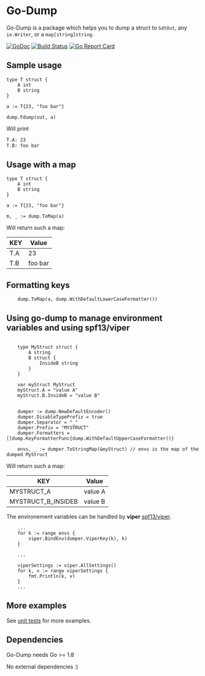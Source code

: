 # Go-Dump

Go-Dump is a package which helps you to dump a struct to `SdtOut`, any `io.Writer`, or a `map[string]string`.

[![GoDoc](https://img.shields.io/badge/godoc-reference-blue.svg)](http://godoc.org/github.com/fsamin/go-dump) [![Build Status](https://travis-ci.org/fsamin/go-dump.svg?branch=master)](https://travis-ci.org/fsamin/go-dump) [![Go Report Card](https://goreportcard.com/badge/github.com/fsamin/go-dump)](https://goreportcard.com/report/github.com/fsamin/go-dump)

## Sample usage

````golang
type T struct {
    A int
    B string
}

a := T{23, "foo bar"}

dump.Fdump(out, a)
````

Will print

````bash
T.A: 23
T.B: foo bar
````

## Usage with a map

```golang
type T struct {
    A int
    B string
}

a := T{23, "foo bar"}

m, _ := dump.ToMap(a)
```

Will return such a map:

| KEY           | Value         |
| ------------- | ------------- |
| T.A           | 23            |
| T.B           | foo bar       |

## Formatting keys

```golang
    dump.ToMap(a, dump.WithDefaultLowerCaseFormatter())
```

## Using go-dump to manage environment variables and using spf13/viper
```golang
    
    type MyStruct struct {
        A string
        B struct {
            InsideB string
        }
    }

    var myStruct MyStruct
    myStruct.A = "value A"
    myStruct.B.InsideB = "value B"
    

    dumper := dump.NewDefaultEncoder()
    dumper.DisableTypePrefix = true
    dumper.Separator = "_"
    dumper.Prefix = "MYSTRUCT"
    dumper.Formatters = []dump.KeyFormatterFunc{dump.WithDefaultUpperCaseFormatter()}

    envs, _ := dumper.ToStringMap(&myStruct) // envs is the map of the dumped MyStruct 
```

Will return such a map:

| KEY                    | Value         |
| ---------------------- | ------------- |
| MYSTRUCT_A             | value A       |
| MYSTRUCT_B_INSIDEB     | value B       |

The environement variables can be handled by **viper** [spf13/viper](https://github.com/spf13/viper).

```golang
    ...
    for k := range envs {
        viper.BindEnv(dumper.ViperKey(k), k)
    }
    
    ...

    viperSettings := viper.AllSettings()
    for k, v := range viperSettings {
        fmt.Println(k, v)
    }
    ...
```

## More examples

See [unit tests](dump_test.go) for more examples.

## Dependencies

Go-Dump needs Go >= 1.8

No external dependencies :)
